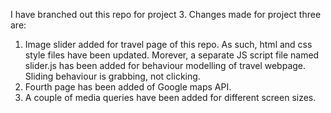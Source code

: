I have branched out this repo for project 3. Changes made for project three are:
1.  Image slider added for travel page of this repo. As such, html and css style files have been updated. Morever, a separate JS script file named slider.js has been added for behaviour modelling of travel webpage. Sliding behaviour is grabbing, not clicking. 
2. Fourth page has been added of Google maps API. 
3. A couple of media queries have been added for different screen sizes. 
